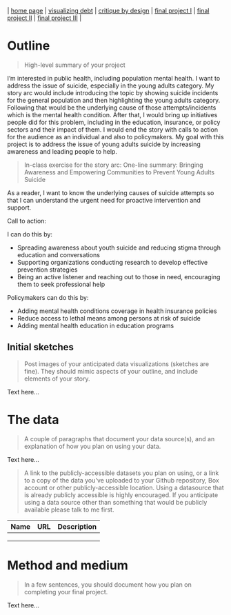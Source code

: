| [home page](https://cmustudent.github.io/tswd-portfolio-templates/) | [visualizing debt](visualizing-government-debt) | [critique by design](critique-by-design) | [final project I](final-project-part-one) | [final project II](final-project-part-two) | [final project III](final-project-part-three) |


# Outline
> High-level summary of your project 

I’m interested in public health, including population mental health. I want to address the issue of suicide, especially in the young adults category. My story arc would include introducing the topic by showing suicide incidents for the general population and then highlighting the young adults category. Following that would be the underlying cause of those attempts/incidents which is the mental health condition. After that, I would bring up initiatives people did for this problem, including in the education, insurance, or policy sectors and their impact of them. I would end the story with calls to action for the audience as an individual and also to policymakers. My goal with this project is to address the issue of young adults suicide by increasing awareness and leading people to help. 

> In-class exercise for the story arc:
One-line summary: Bringing Awareness and Empowering Communities to Prevent Young Adults Suicide

As a reader, I want to know the underlying causes of suicide attempts so that I can understand the urgent need for proactive intervention and support.

Call to action:

I can do this by:
-	Spreading awareness about youth suicide and reducing stigma through education and conversations
-	Supporting organizations conducting research to develop effective prevention strategies
-	Being an active listener and reaching out to those in need, encouraging them to seek professional help

Policymakers can do this by:
-	Adding mental health conditions coverage in health insurance policies
-	Reduce access to lethal means among persons at risk of suicide
-	Adding mental health education in education programs


## Initial sketches
> Post images of your anticipated data visualizations (sketches are fine). They should mimic aspects of your outline, and include elements of your story.  

Text here...

# The data
> A couple of paragraphs that document your data source(s), and an explanation of how you plan on using your data. 

Text here...

> A link to the publicly-accessible datasets you plan on using, or a link to a copy of the data you've uploaded to your Github repository, Box account or other publicly-accessible location. Using a datasource that is already publicly accessible is highly encouraged.  If you anticipate using a data source other than something that would be publicly available please talk to me first. 

| Name | URL | Description |
|------|-----|-------------|
|      |     |             |
|      |     |             |
|      |     |             |

# Method and medium
> In a few sentences, you should document how you plan on completing your final project. 

Text here...
